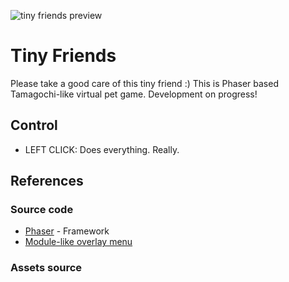 ![tiny friends preview](https://i.imgur.com/bcvQPZG.png)
# Tiny Friends
Please take a good care of this tiny friend :)
This is Phaser based Tamagochi-like virtual pet game. Development on progress!

## Control
* LEFT CLICK: Does everything. Really.

## References
### Source code
* [Phaser](https://phaser.io/) - Framework
* [Module-like overlay menu](https://phaser.io/examples/v2/misc/pause-menu)

### Assets source